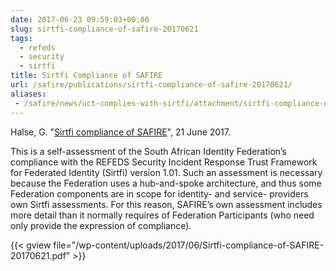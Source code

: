 ```yaml
---
date: 2017-06-23 09:59:03+00:00
slug: sirtfi-compliance-of-safire-20170621
tags:
  - refeds
  - security
  - sirtfi
title: Sirtfi Compliance of SAFIRE
url: /safire/publications/sirtfi-compliance-of-safire-20170621/
aliases:
 - /safire/news/uct-complies-with-sirtfi/attachment/sirtfi-compliance-of-safire-20170621/
---
```


Halse, G. "[Sirtfi compliance of SAFIRE](/wp-content/uploads/2017/06/Sirtfi-compliance-of-SAFIRE-20170621.pdf)", 21 June 2017.
<!-- more -->

This is a self-assessment of the South African Identity Federation’s compliance with the REFEDS Security Incident Response Trust Framework for Federated Identity (Sirtfi) version 1.01. Such an assessment is necessary because the Federation uses a hub-and-spoke architecture, and thus some Federation components are in scope for identity- and service- providers own Sirtfi assessments. For this reason, SAFIRE’s own assessment includes more detail than it normally requires of Federation Participants (who need only provide the expression of compliance).

{{< gview file="/wp-content/uploads/2017/06/Sirtfi-compliance-of-SAFIRE-20170621.pdf" >}}

